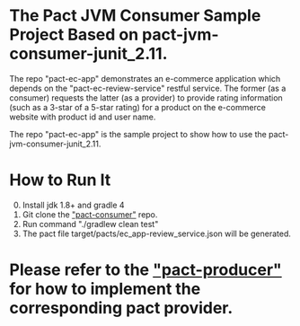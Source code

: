 # The Pact JVM Consumer Sample Project Based on pact-jvm-consumer-junit_2.11. 

The repo "pact-ec-app" demonstrates an e-commerce application which depends on the "pact-ec-review-service" restful service. The former (as a consumer) requests the latter (as a provider) to provide rating information (such as a 3-star of a 5-star rating) for a product on the e-commerce website with product id and user name.

The repo "pact-ec-app" is the sample project to show how to use the pact-jvm-consumer-junit_2.11. 


# How to Run It
0. Install jdk 1.8+ and gradle 4
1. Git clone the ["pact-consumer"](https://github.com/zonghui-ddd-spring-cloud/pact-consumer) repo.
2. Run command "./gradlew clean test"
3. The pact file target/pacts/ec_app-review_service.json will be generated.

# Please refer to the ["pact-producer"](https://github.com/zonghui-ddd-spring-cloud/pact-producer) for how to implement the corresponding pact provider.


